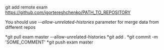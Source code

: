 git add remote exam https://github.com/igortereshchenko/PATH_TO_REPOSITORY

You should use *--allow-unrelated-histories* parameter for merge data from different repos

*git pull exam master --allow-unrelated-histories
*git add .
*git commit -m 'SOME_COMMENT'
*git push exam master


